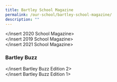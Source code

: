 ```yaml
---
title: Bartley School Magazine
permalink: /our-school/bartley-school-magazine/
description: ""
---
```

</insert 2020 School Magazine> <br> 
 </insert 2019 School Magazine> <br>
 </insert 2021 School Magazine>

### Bartley Buzz
</insert Bartley Buzz Edition 2> <br>
</insert Bartley Buzz Edition 1>